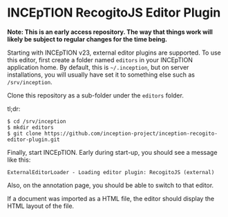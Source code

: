# INCEpTION RecogitoJS Editor Plugin

**Note: This is an early access repository. The way that things work will likely be subject to regular changes for the time being.** 

Starting with INCEpTION v23, external editor plugins are supported. To use this editor, first create a folder named `editors` in your INCEpTION application home. By default, this is `~/.inception`, but on server installations, you will usually have set it to something else such as `/srv/inception`.

Clone this repository as a sub-folder under the `editors` folder.

tl;dr: 

```
$ cd /srv/inception
$ mkdir editors
$ git clone https://github.com/inception-project/inception-recogito-editor-plugin.git
```

Finally, start INCEpTION. Early during start-up, you should see a message like this:

```
ExternalEditorLoader - Loading editor plugin: RecogitoJS (external)
```

Also, on the annotation page, you should be able to switch to that editor.

If a document was imported as a HTML file, the editor should display the HTML layout of the file.